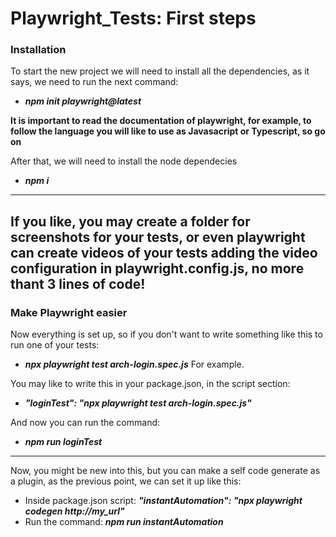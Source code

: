 
# Playwright_Tests: First steps

### Installation
To start the new project we will need to install all the dependencies, as it says, we need to run the next command:
- ***npm init playwright@latest***

**It is important to read the documentation of playwright, for example, to follow the language you will like to use as Javasacript or Typescript, so go on**
  
After that, we will need to install the node dependecies
- ***npm i***

--------------------------------------------------------------------------------------------------------------------------------------------
If you like, you may create a folder for screenshots for your tests, 
  or even playwright can create videos of your tests adding the video configuration in playwright.config.js, no more thant 3 lines of code!
--------------------------------------------------------------------------------------------------------------------------------------------

### Make Playwright easier
Now everything is set up, so if you don't want to write something like this to run one of your tests:
- ***npx playwright test arch-login.spec.js*** For example.
  
You may like to write this in your package.json, in the script section:
- ***"loginTest": "npx playwright test arch-login.spec.js"***
  
And now you can run the command:
- ***npm run loginTest***

---------------------------------------------------------------------------
Now, you might be new into this, but you can make a self code generate as a plugin, as the previous point, we can set it up like this:
- Inside package.json script: ***"instantAutomation": "npx playwright codegen http://my_url"***
- Run the command: ***npm run instantAutomation***
